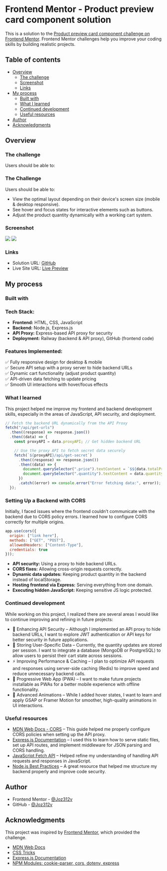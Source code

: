 # Frontend Mentor - Product preview card component solution

This is a solution to the [Product preview card component challenge on Frontend Mentor](https://www.frontendmentor.io/challenges/product-preview-card-component-GO7UmttRfa). Frontend Mentor challenges help you improve your coding skills by building realistic projects. 

## Table of contents

- [Overview](#overview)
  - [The challenge](#the-challenge)
  - [Screenshot](#screenshot)
  - [Links](#links)
- [My process](#my-process)
  - [Built with](#built-with)
  - [What I learned](#what-i-learned)
  - [Continued development](#continued-development)
  - [Useful resources](#useful-resources)
- [Author](#author)
- [Acknowledgments](#acknowledgments)


## Overview

### The challenge

Users should be able to:

### The Challenge

Users should be able to:

- View the optimal layout depending on their device's screen size (mobile & desktop responsive).
- See hover and focus states for interactive elements such as buttons.
- Adjust the product quantity dynamically with a working cart system.


### Screenshot
![](./images/Product-preview.gif)
![](./images/FM-SS1-product-Preview-challenge.PNG)


### Links

- Solution URL: [GitHub](https://github.com/Joz312v/secure-frontend-product-Preview)
- Live Site URL: [Live Preview](https://frontend-product-preview-challenge.netlify.app/)

## My process

### Built with

### Tech Stack:
- **Frontend:** HTML, CSS, JavaScript
- **Backend:** Node.js, Express.js
- **API Proxy:** Express-based API proxy for security
- **Deployment:** Railway (backend & API proxy), GitHub (frontend code)
### Features Implemented:
✅ Fully responsive design for desktop & mobile  
✅ Secure API setup with a proxy server to hide backend URLs  
✅ Dynamic cart functionality (adjust product quantity)  
✅ API-driven data fetching to update pricing  
✅ Smooth UI interactions with hover/focus effects  

### What I learned

This project helped me improve my frontend and backend development skills, especially in the areas of JavaScript, API security, and deployment.

```js
// Fetch the backend URL dynamically from the API Proxy
fetch("/api/get-urls")
  .then((response) => response.json())
  .then((data) => {
    const proxyAPI = data.proxyAPI; // Get hidden backend URL

    // Use the proxy API to fetch secret data securely
    fetch(`${proxyAPI}/api/get-secret`)
      .then((response) => response.json())
      .then((data) => {
        document.querySelector(".price").textContent = `$${data.totalPrice}`;
        document.querySelector(".quantity").textContent = data.quantity;
      })
      .catch((error) => console.error("Error fetching data:", error));
  });

```
### Setting Up a Backend with CORS
Initially, I faced issues where the frontend couldn’t communicate with the backend due to CORS policy errors. I learned how to configure CORS correctly for multiple origins.

```js
app.use(cors({
  origin: ["link here"],
  methods: ["GET", "POST"],
  allowedHeaders: ["Content-Type"],
  credentials: true
}));

```
- **API security:** Using a proxy to hide backend URLs.
- **CORS fixes:** Allowing cross-origin requests correctly.
- **Dynamic data updates:** Keeping product quantity in the backend instead of localStorage.
- **Hosting frontend via Express:** Serving everything from one domain.
- **Executing hidden JavaScript:** Keeping sensitive JS logic protected.

### Continued development

While working on this project, I realized there are several areas I would like to continue improving and refining in future projects:

- 🔐 Enhancing API Security – Although I implemented an API proxy to hide backend URLs, I want to explore JWT authentication or API keys for better security in future applications.
- 💾 Storing User-Specific Data – Currently, the quantity updates are stored per session. I want to integrate a database (MongoDB or PostgreSQL) to allow users to persist their cart state across sessions.
- ⚡ Improving Performance & Caching – I plan to optimize API requests and responses using server-side caching (Redis) to improve speed and reduce unnecessary backend calls.
- 📱 Progressive Web App (PWA) – I want to make future projects installable as PWAs for a better mobile experience with offline functionality.
- 🎨 Advanced Animations – While I added hover states, I want to learn and apply GSAP or Framer Motion for smoother, high-quality animations in UI interactions.

### Useful resources

- [MDN Web Docs - CORS](https://developer.mozilla.org/en-US/docs/Web/HTTP/CORS) – This guide helped me properly configure CORS policies when setting up the API proxy.
- [Express.js Documentation](https://expressjs.com/en/resources/middleware.html) – I used this to learn how to      serve static files, set up API routes, and implement  middleware for JSON parsing and CORS handling.
- [JavaScript Fetch API](https://developer.mozilla.org/en-US/docs/Web/API/Fetch_API) – Helped refine my understanding of handling API requests and responses in JavaScript.
- [Node.js Best Practices](https://github.com/goldbergyoni/nodebestpractices) – A great resource that helped me structure my backend properly and improve code security.

## Author

- Frontend Mentor - [@Joz312v](https://www.frontendmentor.io/profile/Joz312v)
- GitHub - [@Joz312v](https://github.com/Joz312v)

## Acknowledgments

This project was inspired by [Frontend Mentor](https://www.frontendmentor.io/), which provided the challenge.  

- [MDN Web Docs](https://developer.mozilla.org/en-US/)
- [CSS Tricks](https://css-tricks.com/)
- [Express.js Documentation](https://expressjs.com/)
- [NPM Modules: cookie-parser, cors, dotenv, express](https://www.npmjs.com/)
